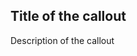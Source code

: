 <section class="au-callout">
    <h2 class="au-callout__heading">Title of the callout</h2>
    <p>Description of the callout</p>
</section>